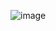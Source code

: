 ![image](https://user-images.githubusercontent.com/76823502/133066164-b28f14ac-a4c4-4846-97ca-7a9f1f1fe8ea.png)

